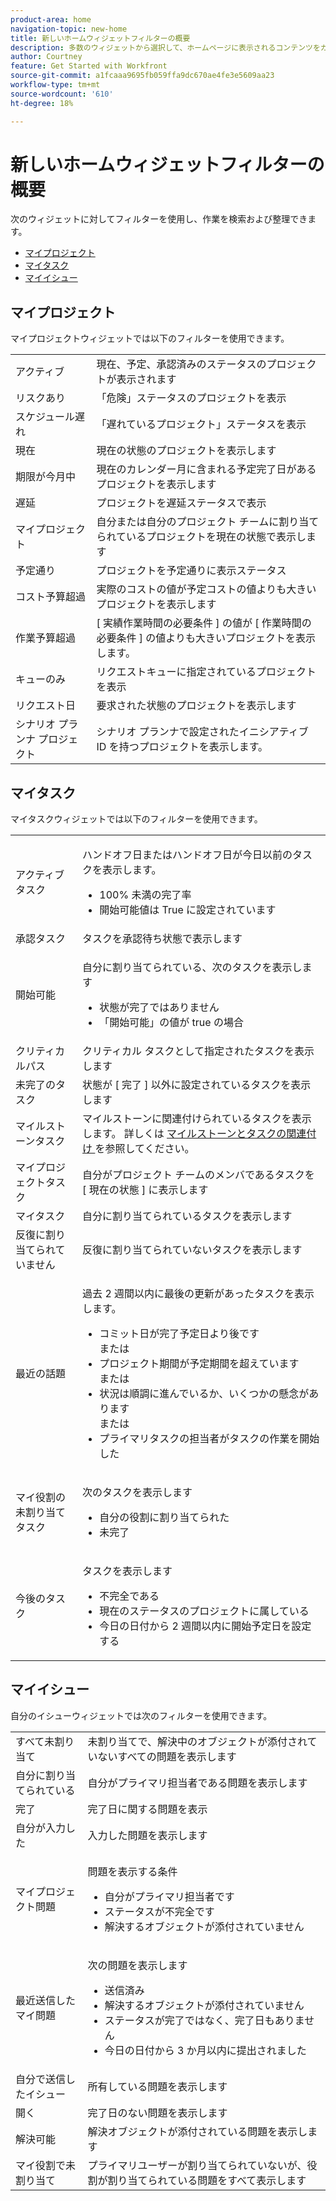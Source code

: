 ```yaml
---
product-area: home
navigation-topic: new-home
title: 新しいホームウィジェットフィルターの概要
description: 多数のウィジェットから選択して、ホームページに表示されるコンテンツをカスタマイズできます。これらのウィジェットは、ホームページ上でサイズ変更や配置が可能です。
author: Courtney
feature: Get Started with Workfront
source-git-commit: a1fcaaa9695fb059ffa9dc670ae4fe3e5609aa23
workflow-type: tm+mt
source-wordcount: '610'
ht-degree: 18%

---
```


# 新しいホームウィジェットフィルターの概要

次のウィジェットに対してフィルターを使用し、作業を検索および整理できます。

* [マイプロジェクト](#my-projects)
* [マイタスク](#my-tasks)
* [マイイシュー](#my-issues)

## マイプロジェクト

マイプロジェクトウィジェットでは以下のフィルターを使用できます。

<table>
  <tr>
    <td>アクティブ</td>
    <td>現在、予定、承認済みのステータスのプロジェクトが表示されます </td>
  </tr>
  <tr>
    <td>リスクあり</td>
    <td>「危険」ステータスのプロジェクトを表示 </td>
  </tr>
  <tr>
    <td>スケジュール遅れ</td>
    <td>「遅れているプロジェクト」ステータスを表示</td>
  </tr>
  <tr>
    <td>現在</td>
    <td>現在の状態のプロジェクトを表示します </td>
  </tr>
  <tr>
    <td>期限が今月中</td>
    <td>現在のカレンダー月に含まれる予定完了日があるプロジェクトを表示します</td>
  </tr>
  <tr>
    <td>遅延</td>
    <td>プロジェクトを遅延ステータスで表示</td>
  </tr>
  <tr>
    <td>マイプロジェクト</td>
    <td>自分または自分のプロジェクト チームに割り当てられているプロジェクトを現在の状態で表示します</td>
  </tr>
  <tr>
    <td>予定通り</td>
    <td>プロジェクトを予定通りに表示ステータス</td>
  </tr>
  <tr>
    <td>コスト予算超過</td>
    <td>実際のコストの値が予定コストの値よりも大きいプロジェクトを表示します</td>
  </tr>
  <tr>
    <td>作業予算超過</td>
    <td>[ 実績作業時間の必要条件 ] の値が [ 作業時間の必要条件 ] の値よりも大きいプロジェクトを表示します。</td>
  </tr>
  <tr>
    <td>キューのみ</td>
    <td>リクエストキューに指定されているプロジェクトを表示</td>
  </tr>
  <tr>
    <td>リクエスト日</td>
    <td>要求された状態のプロジェクトを表示します</td>
  </tr>
  <tr>
    <td>シナリオ プランナ プロジェクト</td>
    <td>シナリオ プランナで設定されたイニシアティブ ID を持つプロジェクトを表示します。</td>
  </tr>
</table>

## マイタスク

マイタスクウィジェットでは以下のフィルターを使用できます。

<table>
  <tr>
    <td>アクティブタスク</td>
    <td><p>ハンドオフ日またはハンドオフ日が今日以前のタスクを表示します。</p>
<ul>
  <li>100% 未満の完了率</li>
  <li>開始可能値は True に設定されています</li>
</ul>
</td>
  </tr>
   <!-- <tr>
    <td>All Unassigned Tasks</td>
    <td></td>
  </tr> -->
  <tr>
    <td>承認タスク</td>
    <td>タスクを承認待ち状態で表示します</td>
  </tr>
  <tr>
    <td>開始可能</td>
    <td><p>自分に割り当てられている、次のタスクを表示します</p>
<ul>
  <li>状態が完了ではありません</li>
  <li>「開始可能」の値が true の場合</li>
</ul>
</td>
  </tr>
  <tr>
    <td>クリティカルパス</td>
    <td>クリティカル タスクとして指定されたタスクを表示します</td>
  </tr>
  <tr>
    <td>未完了のタスク</td>
    <td>状態が [ 完了 ] 以外に設定されているタスクを表示します</td>
  </tr>
  <tr>
    <td>マイルストーンタスク</td>
    <td>マイルストーンに関連付けられているタスクを表示します。 詳しくは <a href="/help/quicksilver/manage-work/tasks/manage-tasks/associate-milestones-with-tasks.md"> マイルストーンとタスクの関連付け </a> を参照してください。
</td>
  </tr>
  <tr>
    <td>マイプロジェクトタスク</td>
    <td>自分がプロジェクト チームのメンバであるタスクを [ 現在の状態 ] に表示します </td>
  </tr>
    <tr>
    <td>マイタスク</td>
    <td>自分に割り当てられているタスクを表示します</td>
  </tr>
  <tr>
    <td>反復に割り当てられていません</td>
    <td>反復に割り当てられていないタスクを表示します</td>
  </tr>
  <tr>
    <td>最近の話題</td>
    <td><p>過去 2 週間以内に最後の更新があったタスクを表示します。</p>
<ul>
  <li>コミット日が完了予定日より後です</li>
  または
  <li>プロジェクト期間が予定期間を超えています</li>
  または
  <li>状況は順調に進んでいるか、いくつかの懸念があります</li>
  または
  <li>プライマリタスクの担当者がタスクの作業を開始した</li>
</ul>
</td>
  </tr>
  <tr>
    <td>マイ役割の未割り当てタスク</td>
    <td><p>次のタスクを表示します</p>
<ul>
  <li>自分の役割に割り当てられた</li>
  <li>未完了</li>
</ul>
</td>
  </tr>
  <tr>
    <td>今後のタスク</td>
    <td><p>タスクを表示します</p>
<ul>
  <li>不完全である</li>
  <li>現在のステータスのプロジェクトに属している</li>
  <li>今日の日付から 2 週間以内に開始予定日を設定する</li>
</ul>
</td>
  </tr>
</table>

## マイイシュー

自分のイシューウィジェットでは次のフィルターを使用できます。

<table>
<tr>
    <td>すべて未割り当て</td>
    <td>未割り当てで、解決中のオブジェクトが添付されていないすべての問題を表示します </td>
  </tr>
  <tr>
    <td>自分に割り当てられている</td>
    <td>自分がプライマリ担当者である問題を表示します</td>
  </tr>
  <tr>
    <td>完了</td>
    <td>完了日に関する問題を表示 </td>
  </tr>
  <tr>
    <td>自分が入力した</td>
    <td>入力した問題を表示します</td>
  </tr>
  <tr>
    <td>マイプロジェクト問題</td>
    <td><p>問題を表示する条件</p>
<ul>
  <li>自分がプライマリ担当者です</li>
  <li>ステータスが不完全です</li>
  <li>解決するオブジェクトが添付されていません</li>
</ul>
</td>
  </tr>
    <tr>
    <td>最近送信したマイ問題</td>
    <td><p>次の問題を表示します</p>
<ul>
  <li>送信済み</li>
  <li>解決するオブジェクトが添付されていません</li>
  <li>ステータスが完了ではなく、完了日もありません</li>
  <li>今日の日付から 3 か月以内に提出されました</li>
</ul>
</td>
  </tr>
    </tr>
    <tr>
    <td>自分で送信したイシュー</td>
    <td>所有している問題を表示します</td>
  </tr>
  <tr>
    <td>開く</td>
    <td>完了日のない問題を表示します</td>
  </tr>
  <tr>
    <td>解決可能</td>
    <td>解決オブジェクトが添付されている問題を表示します</td>
  </tr>
  <tr>
    <td>マイ役割で未割り当て</td>
    <td>プライマリユーザーが割り当てられていないが、役割が割り当てられている問題をすべて表示します </td>
  </tr>
</table>